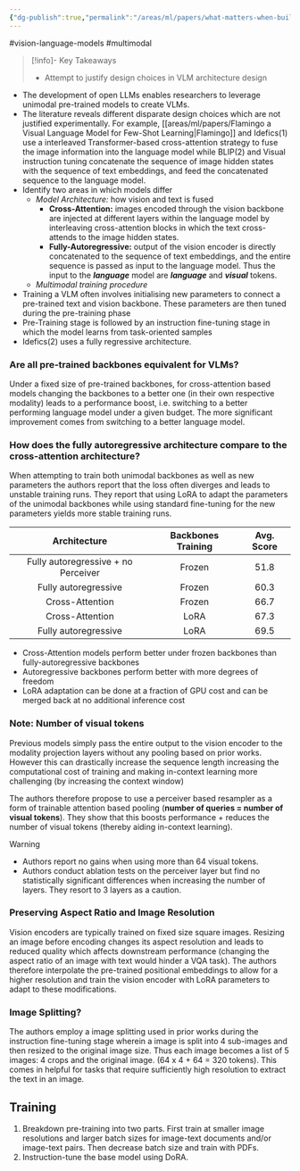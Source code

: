```yaml
---
{"dg-publish":true,"permalink":"/areas/ml/papers/what-matters-when-building-vision-language-models/"}
---
```


#vision-language-models #multimodal

> [!info]- Key Takeaways
> * Attempt to justify design choices in VLM architecture design

* The development of open LLMs enables researchers to leverage unimodal pre-trained models to create VLMs.
* The literature reveals different disparate design choices which are not justified experimentally. For example, [[areas/ml/papers/Flamingo a Visual Language Model for Few-Shot Learning\|Flamingo]] and Idefics(1) use a interleaved Transformer-based cross-attention strategy to fuse the image information into the language model while BLIP(2) and Visual instruction tuning concatenate the sequence of image hidden states with the sequence of text embeddings, and feed the concatenated sequence to the language model.
* Identify two areas in which models differ
	* *Model Architecture:* how vision and text is fused 
		* **Cross-Attention:** images encoded through the vision backbone are injected at different layers within the language model by interleaving cross-attention blocks in which the text cross-attends to the image hidden states.
		* **Fully-Autoregressive:** output of the vision encoder is directly concatenated to the sequence of text embeddings, and the entire sequence is passed as input to the language model. Thus the input to the ***language*** model are ***language*** and ***visual*** tokens.
	* *Multimodal training procedure*
* Training a VLM often involves initialising new parameters to connect a pre-trained text and vision backbone. These parameters are then tuned during the pre-training phase
* Pre-Training stage is followed by an instruction fine-tuning stage in which the model learns from task-oriented samples
* Idefics(2) uses a fully regressive architecture.
### Are all pre-trained backbones equivalent for VLMs?
Under a fixed size of pre-trained backbones, for cross-attention based models changing the backbones to a better one (in their own respective modality) leads to a performance boost, i.e. switching to a better performing language model under a given budget. The more significant improvement comes from switching to a better language model.
### How does the fully autoregressive architecture compare to the cross-attention architecture?
When attempting to train both unimodal backbones as well as new parameters the authors report that the loss often diverges and leads to unstable training runs. They report that using LoRA to adapt the parameters of the unimodal backbones while using standard fine-tuning for the new parameters yields more stable training runs.

|          **Architecture**           | **Backbones Training** | **Avg. Score** |
| :---------------------------------: | :--------------------: | :------------: |
| Fully autoregressive + no Perceiver |         Frozen         |      51.8      |
|        Fully autoregressive         |         Frozen         |      60.3      |
|           Cross-Attention           |         Frozen         |      66.7      |
|           Cross-Attention           |          LoRA          |      67.3      |
|        Fully autoregressive         |          LoRA          |      69.5      |

* Cross-Attention models perform better under frozen backbones than fully-autoregressive backbones
* Autoregressive backbones perform better with more degrees of freedom
* LoRA adaptation can be done at a fraction of GPU cost and can be merged back at no additional inference cost
### Note: Number of visual tokens
Previous models simply pass the entire output to the vision encoder to the modality projection layers without any pooling based on prior works. However this can drastically increase the sequence length increasing the computational cost of training and making in-context learning more challenging (by increasing the context window)

The authors therefore propose to use a perceiver based resampler as a form of trainable attention based pooling (**number of queries = number of visual tokens**). They show that this boosts performance + reduces the number of visual tokens (thereby aiding in-context learning).

> [!warning] 
> * Authors report no gains when using more than 64 visual tokens.
> * Authors conduct ablation tests on the perceiver layer but find no statistically significant differences when increasing the number of layers. They resort to 3 layers as a caution.

### Preserving Aspect Ratio and Image Resolution
Vision encoders are typically trained on fixed size square images. Resizing an image before encoding changes its aspect resolution and leads to reduced quality which affects downstream performance (changing the aspect ratio of an image with text would hinder a VQA task).
The authors therefore interpolate the pre-trained positional embeddings to allow for a higher resolution and train the vision encoder with LoRA parameters to adapt to these modifications.
### Image Splitting?
The authors employ a image splitting used in prior works during the instruction fine-tuning stage wherein a image is split into 4 sub-images and then resized to the original image size. Thus each image becomes a list of 5 images: 4 crops and the original image. (64 x 4 + 64 = 320 tokens). This comes in helpful for tasks that require sufficiently high resolution to extract the text in an image.

## Training
 1. Breakdown pre-training into two parts. First train at smaller image resolutions and larger batch sizes for image-text documents and/or image-text pairs. Then decrease batch size and train with PDFs.
 2. Instruction-tune the base model using DoRA.
